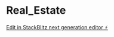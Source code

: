 # Real_Estate

[Edit in StackBlitz next generation editor ⚡️](https://stackblitz.com/~/github.com/drelex2410/Real_Estate)